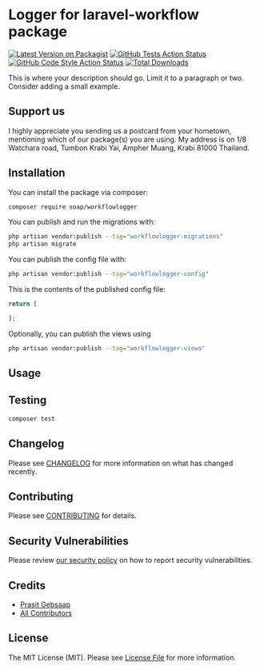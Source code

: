 # Logger for laravel-workflow package

[![Latest Version on Packagist](https://img.shields.io/packagist/v/soap/workflowlogger.svg?style=flat-square)](https://packagist.org/packages/soap/workflowlogger)
[![GitHub Tests Action Status](https://img.shields.io/github/actions/workflow/status/soap/laravel-workflow-logger/run-tests.yml?branch=main&label=tests&style=flat-square)](https://github.com/soap/laravel-workflow-logger/actions?query=workflow%3Arun-tests+branch%3Amain)
[![GitHub Code Style Action Status](https://img.shields.io/github/actions/workflow/status/soap/laravel-workflow-logger/fix-php-code-style-issues.yml?branch=main&label=code%20style&style=flat-square)](https://github.com/soap/laravel-workflow-logger/actions?query=workflow%3A"Fix+PHP+code+style+issues"+branch%3Amain)
[![Total Downloads](https://img.shields.io/packagist/dt/soap/laravel-workflow-logger.svg?style=flat-square)](https://packagist.org/packages/soap/laravel-workflow-logger)

This is where your description should go. Limit it to a paragraph or two. Consider adding a small example.

## Support us

I highly appreciate you sending us a postcard from your hometown, mentioning which of our package(s) you are using. My address is on 1/8 Watchara road, Tumbon Krabi Yai, Ampher Muang, Krabi 81000 Thailand.

## Installation

You can install the package via composer:

```bash
composer require soap/workflowlogger
```

You can publish and run the migrations with:

```bash
php artisan vendor:publish --tag="workflowlogger-migrations"
php artisan migrate
```

You can publish the config file with:

```bash
php artisan vendor:publish --tag="workflowlogger-config"
```

This is the contents of the published config file:

```php
return [

];
```

Optionally, you can publish the views using

```bash
php artisan vendor:publish --tag="workflowlogger-views"
```

## Usage


## Testing

```bash
composer test
```

## Changelog

Please see [CHANGELOG](CHANGELOG.md) for more information on what has changed recently.

## Contributing

Please see [CONTRIBUTING](CONTRIBUTING.md) for details.

## Security Vulnerabilities

Please review [our security policy](../../security/policy) on how to report security vulnerabilities.

## Credits

- [Prasit Gebsaap](https://github.com/soap)
- [All Contributors](../../contributors)

## License

The MIT License (MIT). Please see [License File](LICENSE.md) for more information.
